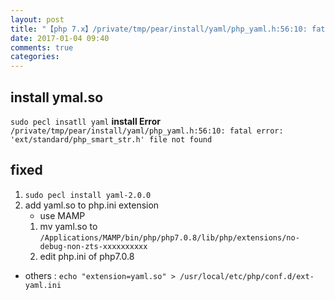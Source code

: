 ```yaml
---
layout: post
title: "【php 7.x】/private/tmp/pear/install/yaml/php_yaml.h:56:10: fatal error: 'ext/standard/php_smart_str.h' file not found"
date: 2017-01-04 09:40
comments: true
categories: 
---
```


## install ymal.so

`sudo pecl insatll yaml`
**install Error**
`/private/tmp/pear/install/yaml/php_yaml.h:56:10: fatal error: 'ext/standard/php_smart_str.h' file not found`

## fixed

1. `sudo pecl install yaml-2.0.0`
2. add yaml.so to php.ini extension
	- use MAMP
  	1. mv yaml.so to `/Applications/MAMP/bin/php/php7.0.8/lib/php/extensions/no-debug-non-zts-xxxxxxxxxx`
    2. edit php.ini of php7.0.8
  - others : `echo "extension=yaml.so" > /usr/local/etc/php/conf.d/ext-yaml.ini`